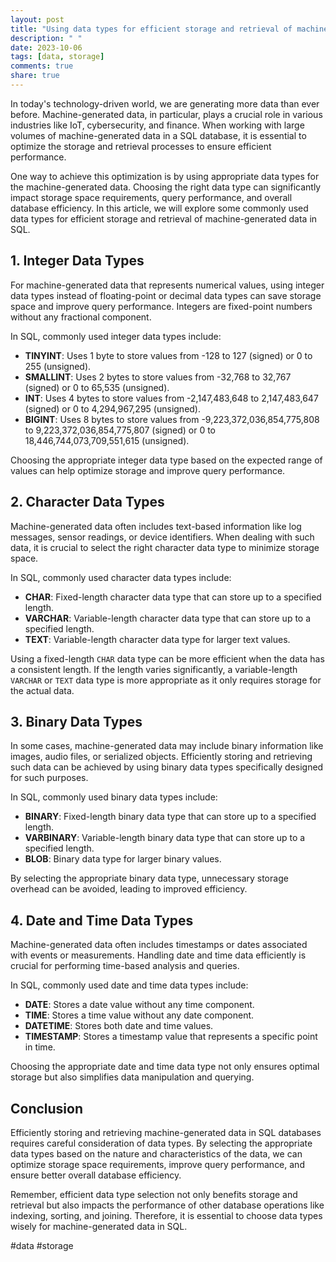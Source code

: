 ```yaml
---
layout: post
title: "Using data types for efficient storage and retrieval of machine-generated data in SQL"
description: " "
date: 2023-10-06
tags: [data, storage]
comments: true
share: true
---
```


In today's technology-driven world, we are generating more data than ever before. Machine-generated data, in particular, plays a crucial role in various industries like IoT, cybersecurity, and finance. When working with large volumes of machine-generated data in a SQL database, it is essential to optimize the storage and retrieval processes to ensure efficient performance.

One way to achieve this optimization is by using appropriate data types for the machine-generated data. Choosing the right data type can significantly impact storage space requirements, query performance, and overall database efficiency. In this article, we will explore some commonly used data types for efficient storage and retrieval of machine-generated data in SQL.

## 1. Integer Data Types

For machine-generated data that represents numerical values, using integer data types instead of floating-point or decimal data types can save storage space and improve query performance. Integers are fixed-point numbers without any fractional component.

In SQL, commonly used integer data types include:

- **TINYINT**: Uses 1 byte to store values from -128 to 127 (signed) or 0 to 255 (unsigned).
- **SMALLINT**: Uses 2 bytes to store values from -32,768 to 32,767 (signed) or 0 to 65,535 (unsigned).
- **INT**: Uses 4 bytes to store values from -2,147,483,648 to 2,147,483,647 (signed) or 0 to 4,294,967,295 (unsigned).
- **BIGINT**: Uses 8 bytes to store values from -9,223,372,036,854,775,808 to 9,223,372,036,854,775,807 (signed) or 0 to 18,446,744,073,709,551,615 (unsigned).

Choosing the appropriate integer data type based on the expected range of values can help optimize storage and improve query performance.

## 2. Character Data Types

Machine-generated data often includes text-based information like log messages, sensor readings, or device identifiers. When dealing with such data, it is crucial to select the right character data type to minimize storage space.

In SQL, commonly used character data types include:

- **CHAR**: Fixed-length character data type that can store up to a specified length.
- **VARCHAR**: Variable-length character data type that can store up to a specified length.
- **TEXT**: Variable-length character data type for larger text values.

Using a fixed-length `CHAR` data type can be more efficient when the data has a consistent length. If the length varies significantly, a variable-length `VARCHAR` or `TEXT` data type is more appropriate as it only requires storage for the actual data.

## 3. Binary Data Types

In some cases, machine-generated data may include binary information like images, audio files, or serialized objects. Efficiently storing and retrieving such data can be achieved by using binary data types specifically designed for such purposes.

In SQL, commonly used binary data types include:

- **BINARY**: Fixed-length binary data type that can store up to a specified length.
- **VARBINARY**: Variable-length binary data type that can store up to a specified length.
- **BLOB**: Binary data type for larger binary values.

By selecting the appropriate binary data type, unnecessary storage overhead can be avoided, leading to improved efficiency.

## 4. Date and Time Data Types

Machine-generated data often includes timestamps or dates associated with events or measurements. Handling date and time data efficiently is crucial for performing time-based analysis and queries.

In SQL, commonly used date and time data types include:

- **DATE**: Stores a date value without any time component.
- **TIME**: Stores a time value without any date component.
- **DATETIME**: Stores both date and time values.
- **TIMESTAMP**: Stores a timestamp value that represents a specific point in time.

Choosing the appropriate date and time data type not only ensures optimal storage but also simplifies data manipulation and querying.

## Conclusion

Efficiently storing and retrieving machine-generated data in SQL databases requires careful consideration of data types. By selecting the appropriate data types based on the nature and characteristics of the data, we can optimize storage space requirements, improve query performance, and ensure better overall database efficiency.

Remember, efficient data type selection not only benefits storage and retrieval but also impacts the performance of other database operations like indexing, sorting, and joining. Therefore, it is essential to choose data types wisely for machine-generated data in SQL.

#data #storage